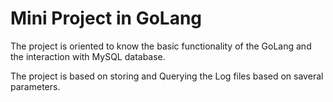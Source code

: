 # Mini Project in GoLang

The project is oriented to know the basic functionality of the GoLang and the interaction with MySQL database.

The project is based on storing and Querying the Log files based on saveral parameters.
